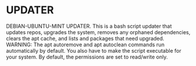 # UPDATER
DEBIAN-UBUNTU-MINT UPDATER.
This is a bash script updater that updates repos, upgrades the system, removes any orphaned dependencies, clears the apt cache, and lists and packages that need upgraded. WARNING: The apt autoremove and apt autoclean commands run automatically by default.
You also have to make the script executable for your system. By default, the permissions are set to read/write only.

